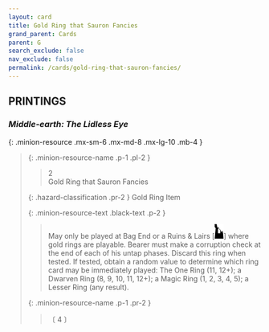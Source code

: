 ```yaml
---
layout: card
title: Gold Ring that Sauron Fancies
grand_parent: Cards
parent: G
search_exclude: false
nav_exclude: false
permalink: /cards/gold-ring-that-sauron-fancies/
---
```


## PRINTINGS


### _Middle-earth: The Lidless Eye_

{: .minion-resource .mx-sm-6 .mx-md-8 .mx-lg-10 .mb-4 }
> {: .minion-resource-name .p-1 .pl-2 }
> > <div class="hazard-mp">2</div>
> > <div class="card-name">Gold Ring that Sauron Fancies</div>
>
> {: .hazard-classification .pr-2 }
> Gold Ring Item
>
> {: .minion-resource-text .black-text .p-2 }
> > May only be played at Bag End or a Ruins & Lairs \[![](/assets/images/ruinlair.svg)] where gold rings are playable. Bearer must make a corruption check at the end of each of his untap phases. Discard this ring when tested. If tested, obtain a random value to determine which ring card may be immediately played: The One Ring (11, 12+); a Dwarven Ring (8, 9, 10, 11, 12+); a Magic Ring (1, 2, 3, 4, 5); a Lesser Ring (any result). 
> 
> {: .minion-resource-name .p-1 .pr-2 }
> > <div class="card-shield"></div>
> > <div class="card-corruption-white">〔 4 〕</div>
